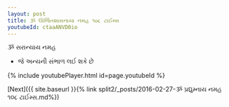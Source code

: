 ```yaml
---
layout: post
title: ૐ ઊર્જિતશાસનાયા નમહ ૧૦૮ ટાઈમ્સ
youtubeId: ctaaANVD0io
---
```

 
 
 ૐ સરાન્યાય નમહ  
 
 -  જે અન્યની સંભાળ લઈ શકે છે 
 
  
 
  
 
 
 
 
 
 


{% include youtubePlayer.html id=page.youtubeId %}
 
[Next]({{ site.baseurl }}{% link  split2/_posts/2016-02-27-ૐ પ્રદ્યુમ્નાય નમહ ૧૦૮ ટાઈમ્સ.md%})
 
